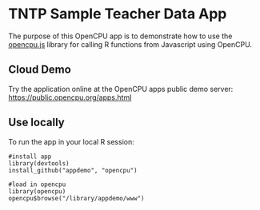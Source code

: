 TNTP Sample Teacher Data App
====================
  
The purpose of this OpenCPU app is to demonstrate how to use the [opencpu.js](http://github.com/jeroenooms/opencpu.js) library for calling R functions from Javascript using OpenCPU.  

Cloud Demo
----------

Try the application online at the OpenCPU apps public demo server: https://public.opencpu.org/apps.html

Use locally
-----------

To run the app in your local R session:

    #install app
    library(devtools)
    install_github("appdemo", "opencpu")
    
    #load in opencpu
    library(opencpu)
    opencpu$browse("/library/appdemo/www")


